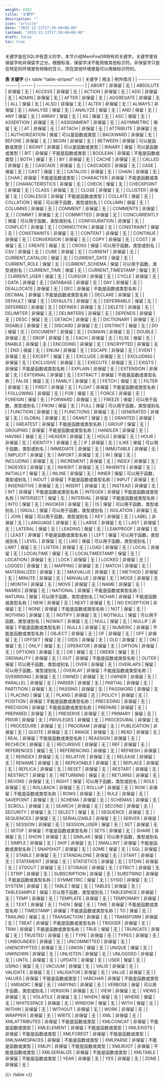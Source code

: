 ```yaml
---
weight: 4302
title: "关键字"
description: ""
icon: "article"
date: "2023-12-13T17:39:49+08:00"
lastmod: "2023-12-13T17:39:49+08:00"
draft: false
toc: true
---
```



关键字是在SQL中有意义的字，本节介绍MemFireDB特有的关键字。关键字里有保留字和非保留字之分。根据标准，保留字决不能用做其他标识符。非保留字只是在特定的环境里有特殊的含义，而在其他环境里是可以用做标识符的。

**表 关键字**
{{< table "table-striped" >}}
| 关键字            | 用法   | 例外情况                 |
| ----------------- | ------ | ------------------------ |
| ABORT             | 非保留 | 无                       |
| ABSOLUTE          | 非保留 | 无                       |
| ACCESS            | 非保留 | 无                       |
| ACTION            | 非保留 | 无                       |
| ADD               | 非保留 | 无                       |
| ADMIN             | 非保留 | 无                       |
| AFTER             | 非保留 | 无                       |
| AGGREGATE         | 非保留 | 无                       |
| ALL               | 保留   | 无                       |
| ALSO              | 非保留 | 无                       |
| ALTER             | 非保留 | 无                       |
| ALWAYS            | 非保留 | 无                       |
| ANALYSE           | 保留   | 无                       |
| ANALYZE           | 保留   | 无                       |
| AND               | 保留   | 无                       |
| ANY               | 保留   | 无                       |
| ARRAY             | 保留   | 无                       |
| AS                | 保留   | 无                       |
| ASC               | 保留   | 无                       |
| ASSERTION         | 非保留 | 无                       |
| ASSIGNMENT        | 非保留 | 无                       |
| ASYMMETRIC        | 保留   | 无                       |
| AT                | 非保留 | 无                       |
| ATTACH            | 非保留 | 无                       |
| ATTRIBUTE         | 非保留 | 无                       |
| AUTHORIZATION     | 保留   | 可以是函数或类型         |
| BACKWARD          | 非保留 | 无                       |
| BEFORE            | 非保留 | 无                       |
| BEGIN             | 非保留 | 无                       |
| BETWEEN           | 非保留 | 可以是函数或类型         |
| BIGINT            | 非保留 | 可以是函数或类型         |
| BINARY            | 保留   | 可以是函数或类型         |
| BIT               | 非保留 | 不能是函数或类型         |
| BOOLEAN           | 非保留 | 不能是函数或类型         |
| BOTH              | 保留   | 无                       |
| BY                | 非保留 | 无                       |
| CACHE             | 非保留 | 无                       |
| CALLED            | 非保留 | 无                       |
| CASCADE           | 非保留 | 无                       |
| CASCADED          | 非保留 | 无                       |
| CASE              | 保留   | 无                       |
| CAST              | 保留   | 无                       |
| CATALOG           | 非保留 | 无                       |
| CHAIN             | 非保留 | 无                       |
| CHAR              | 非保留 | 不能是函数或类型         |
| CHARACTER         | 非保留 | 不能是函数或类型         |
| CHARACTERISTICS   | 非保留 | 无                       |
| CHECK             | 保留   | 无                       |
| CHECKPOINT        | 非保留 | 无                       |
| CLASS             | 非保留 | 无                       |
| CLOSE             | 非保留 | 无                       |
| CLUSTER           | 非保留 | 无                       |
| COALESCE          | 非保留 | 不能是函数或类型         |
| COLLATE           | 保留   | 无                       |
| COLLATION         | 保留   | 可以用于函数，类型或别名 |
| COLUMN            | 保留   | 无                       |
| COLUMNS           | 非保留 | 无                       |
| COMMENT           | 非保留 | 无                       |
| COMMENTS          | 非保留 | 无                       |
| COMMIT            | 非保留 | 无                       |
| COMMITTED         | 非保留 | 无                       |
| CONCURRENTLY      | 保留   | 可以用于函数，类型或别名 |
| CONFIGURATION     | 非保留 | 无                       |
| CONFLICT          | 非保留 | 无                       |
| CONNECTION        | 非保留 | 无                       |
| CONSTRAINT        | 保留   | 无                       |
| CONSTRAINTS       | 非保留 | 无                       |
| CONTENT           | 非保留 | 无                       |
| CONTINUE          | 非保留 | 无                       |
| CONVERSION        | 非保留 | 无                       |
| COPY              | 非保留 | 无                       |
| COST              | 非保留 | 无                       |
| CREATE            | 保留   | 无                       |
| CROSS             | 保留   | 可以用于函数，类型或别名 |
| CSV               | 非保留 | 无                       |
| CUBE              | 非保留 | 无                       |
| CURRENT           | 非保留 | 无                       |
| CURRENT_CATALOG   | 保留   | 无                       |
| CURRENT_DATE      | 保留   | 无                       |
| CURRENT_ROLE      | 保留   | 无                       |
| CURRENT_SCHEMA    | 保留   | 可以用于函数，类型或别名 |
| CURRENT_TIME      | 保留   | 无                       |
| CURRENT_TIMESTAMP | 保留   | 无                       |
| CURRENT_USER      | 保留   | 无                       |
| CURSOR            | 非保留 | 无                       |
| CYCLE             | 非保留 | 无                       |
| DATA              | 非保留 | 无                       |
| DATABASE          | 非保留 | 无                       |
| DAY               | 非保留 | 无                       |
| DEALLOCATE        | 非保留 | 无                       |
| DEC               | 非保留 | 不能是函数或类型名称     |
| DECIMAL           | 非保留 | 不能是函数或类型名称     |
| DECLARE           | 非保留 | 无                       |
| DEFAULT           | 保留   | 无                       |
| DEFAULTS          | 非保留 | 无                       |
| DEFERRABLE        | 保留   | 无                       |
| DEFERRED          | 非保留 | 无                       |
| DEFINER           | 非保留 | 无                       |
| DELETE            | 非保留 | 无                       |
| DELIMITER         | 非保留 | 无                       |
| DELIMITERS        | 非保留 | 无                       |
| DEPENDS           | 非保留 | 无                       |
| DESC              | 保留   | 无                       |
| DETACH            | 非保留 | 无                       |
| DICTIONARY        | 非保留 | 无                       |
| DISABLE           | 非保留 | 无                       |
| DISCARD           | 非保留 | 无                       |
| DISTINCT          | 保留   | 无                       |
| DO                | 保留   | 无                       |
| DOCUMENT          | 非保留 | 无                       |
| DOMAIN            | 非保留 | 无                       |
| DOUBLE            | 非保留 | 无                       |
| DROP              | 非保留 | 无                       |
| EACH              | 非保留 | 无                       |
| ELSE              | 保留   | 无                       |
| ENABLE            | 非保留 | 无                       |
| ENCODING          | 非保留 | 无                       |
| ENCRYPTED         | 非保留 | 无                       |
| END               | 保留   | 无                       |
| ENUM              | 非保留 | 无                       |
| ESCAPE            | 非保留 | 无                       |
| EVENT             | 非保留 | 无                       |
| EXCEPT            | 保留   | 无                       |
| EXCLUDE           | 非保留 | 无                       |
| EXCLUDING         | 非保留 | 无                       |
| EXCLUSIVE         | 非保留 | 无                       |
| EXECUTE           | 非保留 | 无                       |
| EXISTS            | 非保留 | 不能是函数或类型名称     |
| EXPLAIN           | 非保留 | 无                       |
| EXTENSION         | 非保留 | 无                       |
| EXTERNAL          | 非保留 | 无                       |
| EXTRACT           | 非保留 | 不能是函数或类型名称     |
| FALSE             | 保留   | 无                       |
| FAMILY            | 非保留 | 无                       |
| FETCH             | 保留   | 无                       |
| FILTER            | 非保留 | 无                       |
| FIRST             | 非保留 | 无                       |
| FLOAT             | 非保留 | 不能是函数或类型名称     |
| FOLLOWING         | 非保留 | 无                       |
| FOR               | 保留   | 无                       |
| FORCE             | 非保留 | 无                       |
| FOREIGN           | 保留   | 无                       |
| FORWARD           | 非保留 | 无                       |
| FREEZE            | 保留   | 可以用于函数，类型或别名 |
| FROM              | 保留   | 无                       |
| FULL              | 保留   | 可以用于函数，类型或别名 |
| FUNCTION          | 非保留 | 无                       |
| FUNCTIONS         | 非保留 | 无                       |
| GENERATED         | 非保留 | 无                       |
| GLOBAL            | 非保留 | 无                       |
| GRANT             | 保留   | 无                       |
| GRANTED           | 非保留 | 无                       |
| GREATEST          | 非保留 | 不能是函数或类型名称     |
| GROUP             | 保留   | 无                       |
| GROUPING          | 非保留 | 不能是函数或类型名称     |
| HANDLER           | 非保留 | 无                       |
| HAVING            | 保留   | 无                       |
| HEADER            | 非保留 | 无                       |
| HOLD              | 非保留 | 无                       |
| HOUR              | 非保留 | 无                       |
| IDENTITY          | 非保留 | 无                       |
| IF                | 非保留 | 无                       |
| ILIKE             | 保留   | 可以用于函数，类型或别名 |
| IMMEDIATE         | 非保留 | 无                       |
| IMMUTABLE         | 非保留 | 无                       |
| IMPLICIT          | 非保留 | 无                       |
| IMPORT            | 非保留 | 无                       |
| IN                | 保留   | 无                       |
| INCLUDING         | 非保留 | 无                       |
| INCREMENT         | 非保留 | 无                       |
| INDEX             | 非保留 | 无                       |
| INDEXES           | 非保留 | 无                       |
| INHERIT           | 非保留 | 无                       |
| INHERITS          | 非保留 | 无                       |
| INITIALLY         | 保留   | 无                       |
| INLINE            | 非保留 | 无                       |
| INNER             | 保留   | 可以用于函数，类型或别名 |
| INOUT             | 非保留 | 不能是函数或类型名称     |
| INPUT             | 非保留 | 无                       |
| INSENSITIVE       | 非保留 | 无                       |
| INSERT            | 非保留 | 无                       |
| INSTEAD           | 非保留 | 无                       |
| INT               | 非保留 | 不能是函数或类型名称     |
| INTEGER           | 非保留 | 不能是函数或类型名称     |
| INTERSECT         | 保留   | 无                       |
| INTERVAL          | 非保留 | 不能是函数或类型名称     |
| INTO              | 保留   | 无                       |
| INVOKER           | 非保留 | 无                       |
| IS                | 保留   | 可以用于函数，类型或别名 |
| ISNULL            | 保留   | 可以用于函数，类型或别名 |
| ISOLATION         | 非保留 | 无                       |
| JOIN              | 保留   | 可以用于函数，类型或别名 |
| KEY               | 非保留 | 无                       |
| LABEL             | 非保留 | 无                       |
| LANGUAGE          | 非保留 | 无                       |
| LARGE             | 非保留 | 无                       |
| LAST              | 非保留 | 无                       |
| LATERAL           | 保留   | 无                       |
| LEADING           | 保留   | 无                       |
| LEAKPROOF         | 非保留 | 无                       |
| LEAST             | 非保留 | 不能是函数或类型名称     |
| LEFT              | 保留   | 可以用于函数，类型或别名 |
| LEVEL             | 非保留 | 无                       |
| LIKE              | 保留   | 可以用于函数，类型或别名 |
| LIMIT             | 保留   | 无                       |
| LISTEN            | 非保留 | 无                       |
| LOAD              | 非保留 | 无                       |
| LOCAL             | 非保留 | 无                       |
| LOCALTIME         | 保留   | 无                       |
| LOCALTIMESTAMP    | 保留   | 无                       |
| LOCATION          | 非保留 | 无                       |
| LOCK              | 非保留 | 无                       |
| LOCKED            | 非保留 | 无                       |
| LOGGED            | 非保留 | 无                       |
| MAPPING           | 非保留 | 无                       |
| MATCH             | 非保留 | 无                       |
| MATERIALIZED      | 非保留 | 无                       |
| MAXVALUE          | 非保留 | 无                       |
| METHOD            | 非保留 | 无                       |
| MINUTE            | 非保留 | 无                       |
| MINVALUE          | 非保留 | 无                       |
| MODE              | 非保留 | 无                       |
| MONTH             | 非保留 | 无                       |
| MOVE              | 非保留 | 无                       |
| NAME              | 非保留 | 无                       |
| NAMES             | 非保留 | 无                       |
| NATIONAL          | 非保留 | 不能是函数或类型名称     |
| NATURAL           | 保留   | 可以用于函数，类型或别名 |
| NCHAR             | 非保留 | 不能是函数或类型名称     |
| NEW               | 非保留 | 无                       |
| NEXT              | 非保留 | 无                       |
| NO EXCEPTION      | 非保留 | 无                       |
| NONE              | 非保留 | 不能是函数或类型名称     |
| NOT               | 保留   | 无                       |
| NOTHING           | 非保留 | 无                       |
| NOTIFY            | 非保留 | 无                       |
| NOTNULL           | 保留   | 可以用于函数，类型或别名 |
| NOWAIT            | 非保留 | 无                       |
| NULL              | 保留   | 无                       |
| NULLIF            | 非保留 | 不能是函数或类型名称     |
| NULLS             | 非保留 | 无                       |
| NUMERIC           | 非保留 | 不能是函数或类型名称     |
| OBJECT            | 非保留 | 无                       |
| OF                | 非保留 | 无                       |
| OFF               | 非保留 | 无                       |
| OFFSET            | 保留   | 无                       |
| OIDS              | 非保留 | 无                       |
| OLD               | 非保留 | 无                       |
| ON                | 保留   | 无                       |
| ONLY              | 保留   | 无                       |
| OPERATOR          | 非保留 | 无                       |
| OPTION            | 非保留 | 无                       |
| OPTIONS           | 非保留 | 无                       |
| OR                | 保留   | 无                       |
| ORDER             | 保留   | 无                       |
| ORDINALITY        | 非保留 | 无                       |
| OUT               | 非保留 | 不能是函数或类型名称     |
| OUTER             | 保留   | 可以用于函数，类型或别名 |
| OVER              | 非保留 | 无                       |
| OVERLAPS          | 保留   | 可以用于函数，类型或别名 |
| OVERLAY           | 非保留 | 不能是函数或类型名称     |
| OVERRIDING        | 非保留 | 无                       |
| OWNED             | 非保留 | 无                       |
| OWNER             | 非保留 | 无                       |
| PARALLEL          | 非保留 | 无                       |
| PARSER            | 非保留 | 无                       |
| PARTIAL           | 非保留 | 无                       |
| PARTITION         | 非保留 | 无                       |
| PASSING           | 非保留 | 无                       |
| PASSWORD          | 非保留 | 无                       |
| PLACING           | 保留   | 无                       |
| PLANS             | 非保留 | 无                       |
| POLICY            | 非保留 | 无                       |
| POSITION          | 非保留 | 不能是函数或类型名称     |
| PRECEDING         | 非保留 | 无                       |
| PRECISION         | 非保留 | 不能是函数或类型名称     |
| PREPARE           | 非保留 | 无                       |
| PREPARED          | 非保留 | 无                       |
| PRESERVE          | 非保留 | 无                       |
| PRIMARY           | 保留   | 无                       |
| PRIOR             | 非保留 | 无                       |
| PRIVILEGES        | 非保留 | 无                       |
| PROCEDURAL        | 非保留 | 无                       |
| PROCEDURE         | 非保留 | 无                       |
| PROGRAM           | 非保留 | 无                       |
| PUBLICATION       | 非保留 | 无                       |
| QUOTE             | 非保留 | 无                       |
| RANGE             | 非保留 | 无                       |
| READ              | 非保留 | 无                       |
| REAL              | 非保留 | 不能是函数或类型名称     |
| REASSIGN          | 非保留 | 无                       |
| RECHECK           | 非保留 | 无                       |
| RECURSIVE         | 非保留 | 无                       |
| REF               | 非保留 | 无                       |
| REFERENCES        | 保留   | 无                       |
| REFERENCING       | 非保留 | 无                       |
| REFRESH           | 非保留 | 无                       |
| REINDEX           | 非保留 | 无                       |
| RELATIVE          | 非保留 | 无                       |
| RELEASE           | 非保留 | 无                       |
| RENAME            | 非保留 | 无                       |
| REPEATABLE        | 非保留 | 无                       |
| REPLACE           | 非保留 | 无                       |
| REPLICA           | 非保留 | 无                       |
| RESET             | 非保留 | 无                       |
| RESTART           | 非保留 | 无                       |
| RESTRICT          | 非保留 | 无                       |
| RETURNING         | 保留   | 无                       |
| RETURNS           | 非保留 | 无                       |
| REVOKE            | 非保留 | 无                       |
| RIGHT             | 保留   | 可以用于函数，类型或别名 |
| ROLE              | 非保留 | 无                       |
| ROLLBACK          | 非保留 | 无                       |
| ROLLUP            | 非保留 | 无                       |
| ROW               | 非保留 | 不能是函数或类型名称     |
| ROWS              | 非保留 | 无                       |
| RULE              | 非保留 | 无                       |
| SAVEPOINT         | 非保留 | 无                       |
| SCHEMA            | 非保留 | 无                       |
| SCHEMAS           | 非保留 | 无                       |
| SCROLL            | 非保留 | 无                       |
| SEARCH            | 非保留 | 无                       |
| SECOND            | 非保留 | 无                       |
| SECURITY          | 非保留 | 无                       |
| SELECT            | 保留   | 无                       |
| SEQUENCE          | 非保留 | 无                       |
| SEQUENCES         | 非保留 | 无                       |
| SERIALIZABLE      | 非保留 | 无                       |
| SERVER            | 非保留 | 无                       |
| SESSION           | 非保留 | 无                       |
| SESSION_USER      | 保留   | 无                       |
| SET               | 非保留 | 无                       |
| SETOF             | 非保留 | 不能是函数或类型名称     |
| SETS              | 非保留 | 无                       |
| SHARE             | 非保留 | 无                       |
| SHOW              | 非保留 | 无                       |
| SIMILAR           | 保留   | 可以用于函数，类型或别名 |
| SIMPLE            | 非保留 | 无                       |
| SKIP              | 非保留 | 无                       |
| SMALLINT          | 非保留 | 不能是函数或类型名称     |
| SNAPSHOT          | 非保留 | 无                       |
| SOME              | 保留   | 无                       |
| SQL               | 非保留 | 无                       |
| STABLE            | 非保留 | 无                       |
| STANDALONE        | 非保留 | 无                       |
| START             | 非保留 | 无                       |
| STATEMENT         | 非保留 | 无                       |
| STATISTICS        | 非保留 | 无                       |
| STDIN             | 非保留 | 无                       |
| STDOUT            | 非保留 | 无                       |
| STORAGE           | 非保留 | 无                       |
| STRICT            | 非保留 | 无                       |
| STRIP             | 非保留 | 无                       |
| SUBSCRIPTION      | 非保留 | 无                       |
| SUBSTRING         | 非保留 | 不能是函数或类型名称     |
| SYMMETRIC         | 保留   | 无                       |
| SYSID             | 非保留 | 无                       |
| SYSTEM            | 非保留 | 无                       |
| TABLE             | 保留   | 无                       |
| TABLES            | 非保留 | 无                       |
| TABLESAMPLE       | 保留   | 可以用于函数，类型或别名 |
| TABLESPACE        | 非保留 | 无                       |
| TEMP              | 非保留 | 无                       |
| TEMPLATE          | 非保留 | 无                       |
| TEMPORARY         | 非保留 | 无                       |
| TEXT              | 非保留 | 无                       |
| THEN              | 保留   | 无                       |
| TIME              | 非保留 | 不能是函数或类型名称     |
| TIMESTAMP         | 非保留 | 不能是函数或类型名称     |
| TO                | 保留   | 无                       |
| TRAILING          | 保留   | 无                       |
| TRANSACTION       | 非保留 | 无                       |
| TRANSFORM         | 非保留 | 无                       |
| TREAT             | 非保留 | 不能是函数或类型名称     |
| TRIGGER           | 非保留 | 无                       |
| TRIM              | 非保留 | 不能是函数或类型名称     |
| TRUE              | 保留   | 无                       |
| TRUNCATE          | 非保留 | 无                       |
| TRUSTED           | 非保留 | 无                       |
| TYPE              | 非保留 | 无                       |
| TYPES             | 非保留 | 无                       |
| UNBOUNDED         | 非保留 | 无                       |
| UNCOMMITTED       | 非保留 | 无                       |
| UNENCRYPTED       | 非保留 | 无                       |
| UNION             | 保留   | 无                       |
| UNIQUE            | 保留   | 无                       |
| UNKNOWN           | 非保留 | 无                       |
| UNLISTEN          | 非保留 | 无                       |
| UNLOGGED          | 非保留 | 无                       |
| UNTIL             | 非保留 | 无                       |
| UPDATE            | 非保留 | 无                       |
| USER              | 保留   | 无                       |
| USING             | 保留   | 无                       |
| VACUUM            | 非保留 | 无                       |
| VALID             | 非保留 | 无                       |
| VALIDATE          | 非保留 | 无                       |
| VALIDATOR         | 非保留 | 无                       |
| VALUE             | 非保留 | 无                       |
| VALUES            | 非保留 | 不能是函数或类型         |
| VARCHAR           | 非保留 | 不能是函数或类型         |
| VARIADIC          | 保留   | 无                       |
| VARYING           | 非保留 | 无                       |
| VERBOSE           | 保留   | 可以用于函数，类型或别名 |
| VERSION           | 非保留 | 无                       |
| VIEW              | 非保留 | 无                       |
| VIEWS             | 非保留 | 无                       |
| VOLATILE          | 非保留 | 无                       |
| WHEN              | 保留   | 无                       |
| WHERE             | 保留   | 无                       |
| WHITESPACE        | 非保留 | 无                       |
| WINDOW            | 保留   | 无                       |
| WITH              | 保留   | 无                       |
| WITHIN            | 非保留 | 无                       |
| WITHOUT           | 非保留 | 无                       |
| WORK              | 非保留 | 无                       |
| WRAPPER           | 非保留 | 无                       |
| WRITE             | 非保留 | 无                       |
| XML               | 非保留 | 无                       |
| XMLATTRIBUTES     | 非保留 | 不能是函数或类型         |
| XMLCONCAT         | 非保留 | 不能是函数或类型         |
| XMLELEMENT        | 非保留 | 不能是函数或类型         |
| XMLEXISTS         | 非保留 | 不能是函数或类型         |
| XMLFOREST         | 非保留 | 不能是函数或类型         |
| XMLNAMESPACES     | 非保留 | 不能是函数或类型         |
| XMLPARSE          | 非保留 | 不能是函数或类型         |
| XMLPI             | 非保留 | 不能是函数或类型         |
| XMLROOT           | 非保留 | 不能是函数或类型         |
| XMLSERIALIZE      | 非保留 | 不能是函数或类型         |
| XMLTABLE          | 非保留 | 不能是函数或类型         |
| YEAR              | 非保留 | 无                       |
| YES               | 非保留 | 无                       |
| ZONE            | 非保留 | 无                       |

{{< /table >}}
